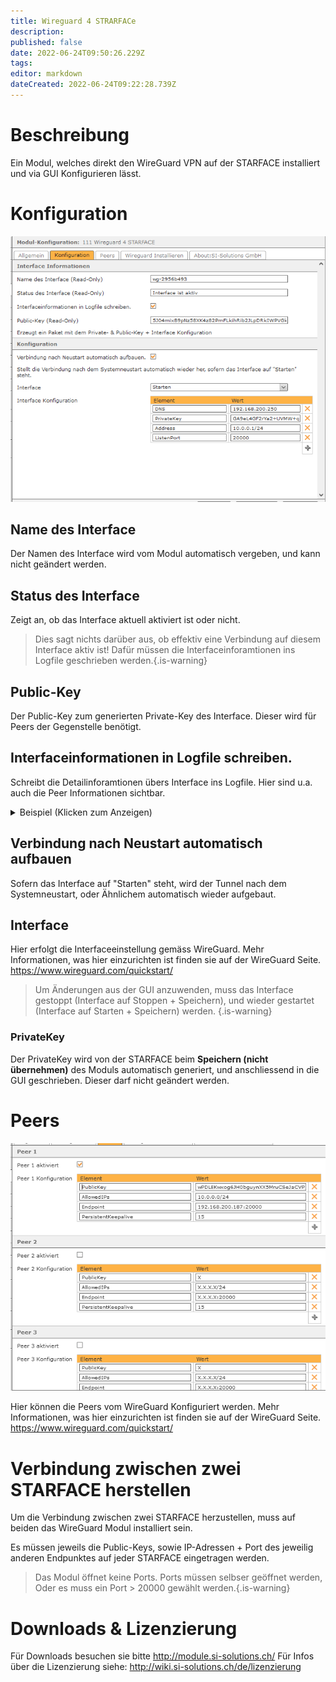 ```yaml
---
title: Wireguard 4 STRARFACe
description: 
published: false
date: 2022-06-24T09:50:26.229Z
tags: 
editor: markdown
dateCreated: 2022-06-24T09:22:28.739Z
---
```


# Beschreibung
Ein Modul, welches direkt den WireGuard VPN auf der STARFACE installiert und via GUI Konfigurieren lässt.

# Konfiguration

![Config.PNG](/uploads/wireguard4starface/Config.PNG)

## Name des Interface
Der Namen des Interface wird vom Modul automatisch vergeben, und kann nicht geändert werden.

## Status des Interface
Zeigt an, ob das Interface aktuell aktiviert ist oder nicht.
> Dies sagt nichts darüber aus, ob effektiv eine Verbindung auf diesem Interface aktiv ist! Dafür müssen die Interfaceinforamtionen ins Logfile geschrieben werden.{.is-warning}

## Public-Key
Der Public-Key zum generierten Private-Key des Interface. Dieser wird für Peers der Gegenstelle benötigt.

## Interfaceinformationen in Logfile schreiben.
Schreibt die Detailinforamtionen übers Interface ins Logfile. Hier sind u.a. auch die Peer Informationen sichtbar.

<details>
  <summary>Beispiel (Klicken zum Anzeigen)</summary>
  
#####################
\### Interface Information ###
#####################
interface: wg-2956b493
  public key: 5J04mixB9pNz58XK4z82PmFLkihRib2JLpDRkIWPVGk=
  private key: (hidden)
  listening port: 20000

peer: wPDLEKwxog6JH0bguynXX5MruCSeJaCVP96aKMzhHyE=
  endpoint: 192.168.200.187:20000
  allowed ips: 10.0.0.0/24
  latest handshake: 4 minutes, 21 seconds ago
  transfer: 18.28 KiB received, 50.75 KiB sent
  persistent keepalive: every 15 seconds

##################### 
  </details>
  
## Verbindung nach Neustart automatisch aufbauen
Sofern das Interface auf "Starten" steht, wird der Tunnel nach dem Systemneustart, oder Ähnlichem automatisch wieder aufgebaut.

## Interface
Hier erfolgt die Interfaceeinstellung gemäss WireGuard. 
Mehr Informationen, was hier einzurichten ist finden sie auf der WireGuard Seite. https://www.wireguard.com/quickstart/

> Um Änderungen aus der GUI anzuwenden, muss das Interface gestoppt (Interface auf Stoppen + Speichern), und wieder gestartet (Interface auf Starten + Speichern) werden.
{.is-warning}

### PrivateKey
Der PrivateKey wird von der STARFACE beim **Speichern (nicht übernehmen)** des Moduls automatisch generiert, und anschliessend in die GUI geschrieben. Dieser darf nicht geändert werden.

# Peers
![Peers.PNG](/uploads/wireguard4starface/Peers.PNG)

Hier können die Peers vom WireGuard Konfiguriert werden.
Mehr Informationen, was hier einzurichten ist finden sie auf der WireGuard Seite. https://www.wireguard.com/quickstart/

# Verbindung zwischen zwei STARFACE herstellen
Um die Verbindung zwischen zwei STARFACE herzustellen, muss auf beiden das WireGuard Modul installiert sein.

Es müssen jeweils die Public-Keys, sowie IP-Adressen + Port des jeweilig anderen Endpunktes auf jeder STARFACE eingetragen werden.

> Das Modul öffnet keine Ports. Ports müssen selbser geöffnet werden, Oder es muss ein Port > 20000 gewählt werden.{.is-warning}




# Downloads & Lizenzierung
Für Downloads besuchen sie bitte http://module.si-solutions.ch/
Für Infos über die Lizenzierung siehe: http://wiki.si-solutions.ch/de/lizenzierung